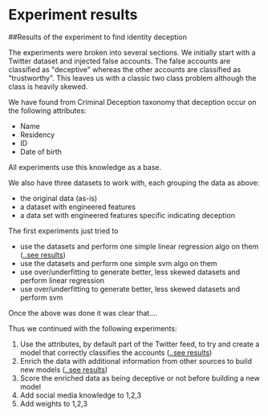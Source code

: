 # Experiment results

##Results of the experiment to find identity deception

The experiments were broken into several sections. We initially start with a Twitter dataset and injected false accounts. The false accounts are classified as "deceptive" whereas the other accounts are classified as "trustworthy". This leaves us with a classic two class problem although the class is heavily skewed.

We have found from Criminal Deception taxonomy that deception occur on the following attributes:

- Name
- Residency
- ID
- Date of birth

All experiments use this knowledge as a base. 

We also have three datasets to work with, each grouping the data as above:

- the original data (as-is)
- a dataset with engineered features
- a data set with engineered features specific indicating deception

The first experiments just tried to 

- use the datasets and perform one simple linear regression algo on them ([..see results](/Results_original_data.md))
- use the datasets and perform one simple svm algo on them
- use over/underfitting to generate better, less skewed datasets and perform linear regression
- use over/underfitting to generate better, less skewed datasets and perform svm

Once the above was done it was clear that....

Thus we continued with the following experiments:

1. Use the attributes, by default part of the Twitter feed, to try and create a model that correctly classifies the accounts ([..see results](/Results_asis.md))
2. Enrich the data with additional information from other sources to build new models ([..see results](/Results_engineered.md))
3. Score the enriched data as being deceptive or not before building a new model
4. Add social media knowledge to 1,2,3
5. Add weights to 1,2,3
